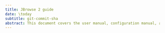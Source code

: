 ```yaml
---
title: JBrowse 2 guide
date: \today
subtitle: git-commit-sha
abstract: This document covers the user manual, configuration manual, and developer documentation for using JBrowse 2. JBrowse 2 is a platform for genomics data visualization. JBrowse 2 is packaged as a web-app that can be setup on your server or as a executable that can be run on your desktop. It also has re-usable components that can be embedded in your web apps.
---
```


